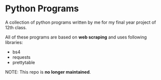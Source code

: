 # Python Programs

A collection of python programs written by me for my final year project of 12th class.

All of these programs are based on **web scraping** and uses following libraries:

- bs4
- requests
- prettytable

NOTE: This repo is **no longer maintained**.

